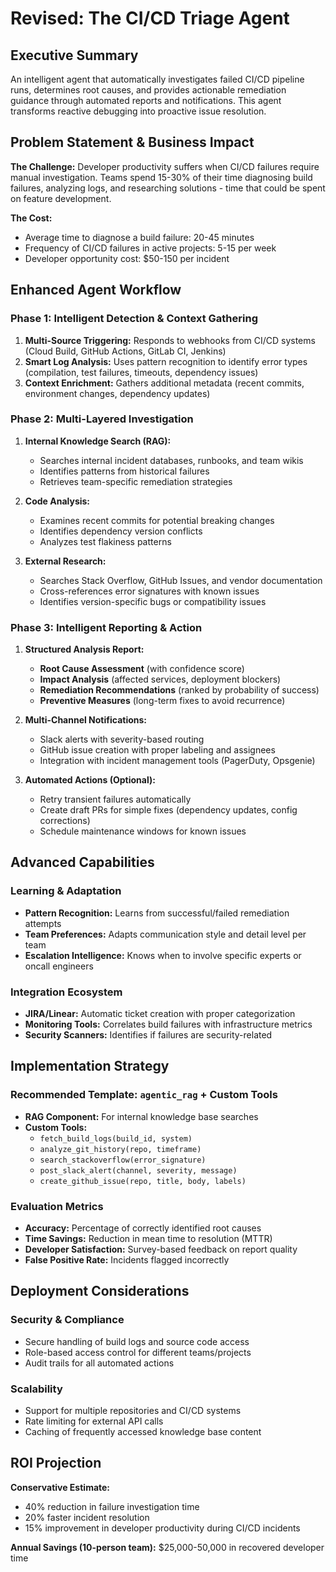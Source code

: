 # Revised: The CI/CD Triage Agent

## Executive Summary

An intelligent agent that automatically investigates failed CI/CD pipeline runs, determines root causes, and provides actionable remediation guidance through automated reports and notifications. This agent transforms reactive debugging into proactive issue resolution.

## Problem Statement & Business Impact

**The Challenge:** Developer productivity suffers when CI/CD failures require manual investigation. Teams spend 15-30% of their time diagnosing build failures, analyzing logs, and researching solutions - time that could be spent on feature development.

**The Cost:** 
- Average time to diagnose a build failure: 20-45 minutes
- Frequency of CI/CD failures in active projects: 5-15 per week
- Developer opportunity cost: $50-150 per incident

## Enhanced Agent Workflow

### Phase 1: Intelligent Detection & Context Gathering
1. **Multi-Source Triggering:** Responds to webhooks from CI/CD systems (Cloud Build, GitHub Actions, GitLab CI, Jenkins)
2. **Smart Log Analysis:** Uses pattern recognition to identify error types (compilation, test failures, timeouts, dependency issues)
3. **Context Enrichment:** Gathers additional metadata (recent commits, environment changes, dependency updates)

### Phase 2: Multi-Layered Investigation
1. **Internal Knowledge Search (RAG):** 
   - Searches internal incident databases, runbooks, and team wikis
   - Identifies patterns from historical failures
   - Retrieves team-specific remediation strategies

2. **Code Analysis:** 
   - Examines recent commits for potential breaking changes
   - Identifies dependency version conflicts
   - Analyzes test flakiness patterns

3. **External Research:**
   - Searches Stack Overflow, GitHub Issues, and vendor documentation
   - Cross-references error signatures with known issues
   - Identifies version-specific bugs or compatibility issues

### Phase 3: Intelligent Reporting & Action
1. **Structured Analysis Report:**
   - **Root Cause Assessment** (with confidence score)
   - **Impact Analysis** (affected services, deployment blockers)
   - **Remediation Recommendations** (ranked by probability of success)
   - **Preventive Measures** (long-term fixes to avoid recurrence)

2. **Multi-Channel Notifications:**
   - Slack alerts with severity-based routing
   - GitHub issue creation with proper labeling and assignees
   - Integration with incident management tools (PagerDuty, Opsgenie)

3. **Automated Actions (Optional):**
   - Retry transient failures automatically
   - Create draft PRs for simple fixes (dependency updates, config corrections)
   - Schedule maintenance windows for known issues

## Advanced Capabilities

### Learning & Adaptation
- **Pattern Recognition:** Learns from successful/failed remediation attempts
- **Team Preferences:** Adapts communication style and detail level per team
- **Escalation Intelligence:** Knows when to involve specific experts or oncall engineers

### Integration Ecosystem
- **JIRA/Linear:** Automatic ticket creation with proper categorization
- **Monitoring Tools:** Correlates build failures with infrastructure metrics
- **Security Scanners:** Identifies if failures are security-related

## Implementation Strategy

### Recommended Template: `agentic_rag` + Custom Tools
- **RAG Component:** For internal knowledge base searches
- **Custom Tools:** 
  - `fetch_build_logs(build_id, system)`
  - `analyze_git_history(repo, timeframe)`
  - `search_stackoverflow(error_signature)`
  - `post_slack_alert(channel, severity, message)`
  - `create_github_issue(repo, title, body, labels)`

### Evaluation Metrics
- **Accuracy:** Percentage of correctly identified root causes
- **Time Savings:** Reduction in mean time to resolution (MTTR)
- **Developer Satisfaction:** Survey-based feedback on report quality
- **False Positive Rate:** Incidents flagged incorrectly

## Deployment Considerations

### Security & Compliance
- Secure handling of build logs and source code access
- Role-based access control for different teams/projects
- Audit trails for all automated actions

### Scalability
- Support for multiple repositories and CI/CD systems
- Rate limiting for external API calls
- Caching of frequently accessed knowledge base content

## ROI Projection

**Conservative Estimate:**
- 40% reduction in failure investigation time
- 20% faster incident resolution
- 15% improvement in developer productivity during CI/CD incidents

**Annual Savings (10-person team):** $25,000-50,000 in recovered developer time